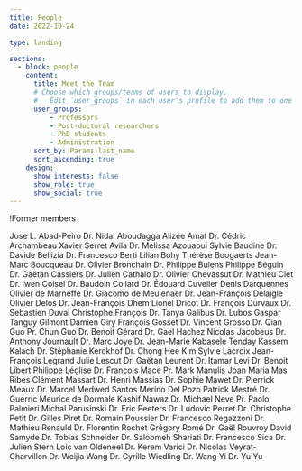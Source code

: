 ```yaml
---
title: People
date: 2022-10-24

type: landing

sections:
  - block: people
    content:
      title: Meet the Team
      # Choose which groups/teams of users to display.
      #   Edit `user_groups` in each user's profile to add them to one or more of these groups.
      user_groups:
          - Professors
          - Post-doctoral researchers
          - PhD students
          - Administration
      sort_by: Params.last_name
      sort_ascending: true
    design:
      show_interests: false
      show_role: true
      show_social: true
---
```


!Former members

Jose L. Abad-Peiro
Dr. Nidal Aboudagga 	Alizée Amat
Dr. Cédric Archambeau 	Xavier Serret Avila 	Dr. Melissa Azouaoui
Sylvie Baudine 	Dr. Davide Bellizia 	Dr. Francesco Berti
Lilian Bohy 	Thérèse Boogaerts 	Jean-Marc Boucqueau
Dr. Olivier Bronchain 	Dr. Philippe Bulens 	Philippe Béguin
Dr. Gaëtan Cassiers 	Dr. Julien Cathalo 	Dr. Olivier Chevassut
Dr. Mathieu Ciet 	Dr. Iwen Coisel 	Dr. Baudoin Collard
Dr. Édouard Cuvelier 	Denis Darquennes 	Olivier de Marneffe
Dr. Giacomo de Meulenaer 	Dr. Jean-François Delaigle 	Olivier Delos
Dr. Jean-François Dhem 	Lionel Dricot 	Dr. François Durvaux
Dr. Sebastien Duval 	Christophe François 	Dr. Tanya Galibus
Dr. Lubos Gaspar 	Tanguy Gilmont 	Damien Giry
François Gosset 	Dr. Vincent Grosso 	Dr. Qian Guo
Pr. Chun Guo 	Dr. Benoit Gérard 	Dr. Gael Hachez
Nicolas Jacobeus 	Dr. Anthony Journault 	Dr. Marc Joye
Dr. Jean-Marie Kabasele Tenday 	Kassem Kalach 	Dr. Stéphanie Kerckhof
Dr. Chong Hee Kim 	Sylvie Lacroix 	Jean-François Legrand
Julie Lescut 	Dr. Gaëtan Leurent 	Dr. Itamar Levi
Dr. Benoit Libert 	Philippe Léglise 	Dr. François Mace
Pr. Mark Manulis 	Joan Maria Mas Ribes 	Clément Massart
Dr. Henri Massias 	Dr. Sophie Mawet 	Dr. Pierrick Meaux
Dr. Marcel Medwed 	Santos Merino Del Pozo 	Patrick Mestré
Dr. Guerric Meurice de Dormale 	Kashif Nawaz 	Dr. Michael Neve
Pr. Paolo Palmieri 	Michal Parusinski 	Dr. Eric Peeters
Dr. Ludovic Perret 	Dr. Christophe Petit 	Dr. Gilles Piret
Dr. Romain Poussier 	Dr. Francesco Regazzoni 	Dr. Mathieu Renauld
Dr. Florentin Rochet 	Grégory Romé 	Dr. Gaël Rouvroy
David Samyde 	Dr. Tobias Schneider 	Dr. Saloomeh Shariati
Dr. Francesco Sica 	Dr. Julien Stern 	Loic van Oldeneel
Dr. Kerem Varici 	Dr. Nicolas Veyrat-Charvillon 	Dr. Weijia Wang
Dr. Cyrille Wiedling 	Dr. Wang Yi 	Dr. Yu Yu